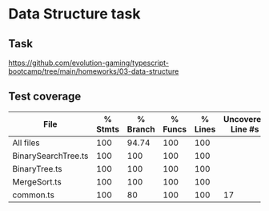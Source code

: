 # Data Structure task

## Task

https://github.com/evolution-gaming/typescript-bootcamp/tree/main/homeworks/03-data-structure

## Test coverage

File                 | % Stmts | % Branch | % Funcs | % Lines | Uncovered Line #s
---------------------|---------|----------|---------|---------|-------------------
All files            |     100 |    94.74 |     100 |     100 |
 BinarySearchTree.ts |     100 |      100 |     100 |     100 |
 BinaryTree.ts       |     100 |      100 |     100 |     100 |
 MergeSort.ts        |     100 |      100 |     100 |     100 |
 common.ts           |     100 |       80 |     100 |     100 | 17
